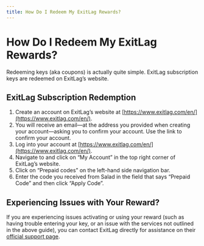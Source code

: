 ```yaml
---
title: How Do I Redeem My ExitLag Rewards?
---
```


# How Do I Redeem My ExitLag Rewards?

Redeeming keys (aka coupons) is actually quite simple. ExitLag subscription keys are redeemed on ExitLag’s website.

## ExitLag Subscription Redemption

1. Create an account on ExitLag’s website at [https://www.exitlag.com/en/](https://www.exitlag.com/en/).
2. You will receive an email—at the address you provided when creating your account—asking you to confirm your account.
   Use the link to confirm your account.
3. Log into your account at [https://www.exitlag.com/en/](https://www.exitlag.com/en/).
4. Navigate to and click on “My Account” in the top right corner of ExitLag’s website.
5. Click on “Prepaid codes” on the left-hand side navigation bar.
6. Enter the code you received from Salad in the field that says “Prepaid Code” and then click “Apply Code”.

## Experiencing Issues with Your Reward?

If you are experiencing issues activating or using your reward (such as having trouble entering your key, or an issue
with the services not outlined in the above guide), you can contact ExitLag directly for assistance on their
[official support page](https://www.exitlag.com/en/support).
